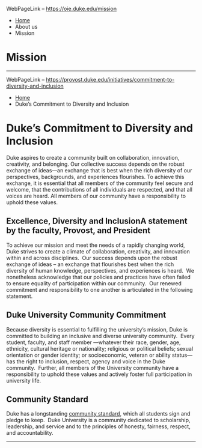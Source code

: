 WebPageLink – https://oie.duke.edu/mission 

 

* [Home](/)
* About us
* Mission

 Mission
=======

 
** **

WebPageLink – https://provost.duke.edu/initiatives/commitment-to-diversity-and-inclusion 

 

* [Home](/)
* Duke’s Commitment to Diversity and Inclusion

 Duke’s Commitment to Diversity and Inclusion
============================================

Duke aspires to create a community built on collaboration, innovation, creativity, and belonging. Our collective success depends on the robust exchange of ideas—an exchange that is best when the rich diversity of our perspectives, backgrounds, and experiences flourishes. To achieve this exchange, it is essential that all members of the community feel secure and welcome, that the contributions of all individuals are respected, and that all voices are heard. All members of our community have a responsibility to uphold these values.

Excellence, Diversity and InclusionA statement by the faculty, Provost, and President
-------------------------------------------------------------------------------------

To achieve our mission and meet the needs of a rapidly changing world, Duke strives to create a climate of collaboration, creativity, and innovation within and across disciplines.  Our success depends upon the robust exchange of ideas – an exchange that flourishes best when the rich diversity of human knowledge, perspectives, and experiences is heard.  We nonetheless acknowledge that our policies and practices have often failed to ensure equality of participation within our community.  Our renewed commitment and responsibility to one another is articulated in the following statement.

Duke University Community Commitment
------------------------------------

Because diversity is essential to fulfilling the university’s mission, Duke is committed to building an inclusive and diverse university community.  Every student, faculty, and staff member —whatever their race, gender, age, ethnicity, cultural heritage or nationality; religious or political beliefs; sexual orientation or gender identity; or socioeconomic, veteran or ability status—has the right to inclusion, respect, agency and voice in the Duke community.  Further, all members of the University community have a responsibility to uphold these values and actively foster full participation in university life.

Community Standard
------------------

Duke has a longstanding [community standard](https://studentaffairs.duke.edu/conduct/about-us/duke-community-standard), which all students sign and pledge to keep.  Duke University is a community dedicated to scholarship, leadership, and service and to the principles of honesty, fairness, respect, and accountability.

 
** **

